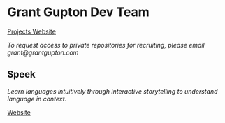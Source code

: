# Grant Gupton Dev Team
[Projects Website](https://grantgupton.com)

_To request access to private repositories for recruiting, please email grant@grantgupton.com_
## Speek
_Learn languages intuitively through interactive storytelling to understand language in context._

[Website](https://thespeekapp.com)
